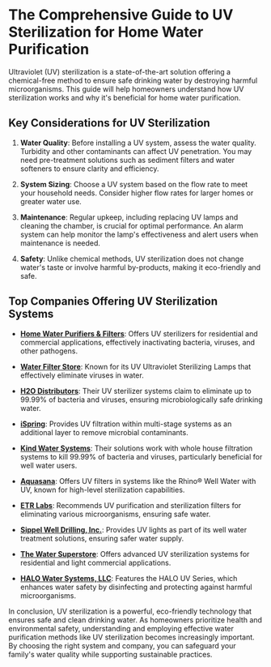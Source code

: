 # The Comprehensive Guide to UV Sterilization for Home Water Purification

Ultraviolet (UV) sterilization is a state-of-the-art solution offering a chemical-free method to ensure safe drinking water by destroying harmful microorganisms. This guide will help homeowners understand how UV sterilization works and why it's beneficial for home water purification.

## Key Considerations for UV Sterilization

1. **Water Quality**: Before installing a UV system, assess the water quality. Turbidity and other contaminants can affect UV penetration. You may need pre-treatment solutions such as sediment filters and water softeners to ensure clarity and efficiency.

2. **System Sizing**: Choose a UV system based on the flow rate to meet your household needs. Consider higher flow rates for larger homes or greater water use. 

3. **Maintenance**: Regular upkeep, including replacing UV lamps and cleaning the chamber, is crucial for optimal performance. An alarm system can help monitor the lamp's effectiveness and alert users when maintenance is needed.

4. **Safety**: Unlike chemical methods, UV sterilization does not change water's taste or involve harmful by-products, making it eco-friendly and safe.

## Top Companies Offering UV Sterilization Systems

- **[Home Water Purifiers & Filters](/dir/home_water_purifiers__filters)**: Offers UV sterilizers for residential and commercial applications, effectively inactivating bacteria, viruses, and other pathogens.

- **[Water Filter Store](/dir/water_filter_store)**: Known for its UV Ultraviolet Sterilizing Lamps that effectively eliminate viruses in water.

- **[H2O Distributors](/dir/h2o_distributors)**: Their UV sterilizer systems claim to eliminate up to 99.99% of bacteria and viruses, ensuring microbiologically safe drinking water.

- **[iSpring](/dir/ispring)**: Provides UV filtration within multi-stage systems as an additional layer to remove microbial contaminants.

- **[Kind Water Systems](/dir/kind_water_systems)**: Their solutions work with whole house filtration systems to kill 99.99% of bacteria and viruses, particularly beneficial for well water users.

- **[Aquasana](/dir/aquasana)**: Offers UV filters in systems like the Rhino® Well Water with UV, known for high-level sterilization capabilities.

- **[ETR Labs](/dir/etr_labs)**: Recommends UV purification and sterilization filters for eliminating various microorganisms, ensuring safe water.

- **[Sippel Well Drilling, Inc.](/dir/sippel_well_drilling_inc)**: Provides UV lights as part of its well water treatment solutions, ensuring safer water supply.

- **[The Water Superstore](/dir/the_water_superstore)**: Offers advanced UV sterilization systems for residential and light commercial applications.

- **[HALO Water Systems, LLC](/dir/halo_water_systems_llc)**: Features the HALO UV Series, which enhances water safety by disinfecting and protecting against harmful microorganisms.

In conclusion, UV sterilization is a powerful, eco-friendly technology that ensures safe and clean drinking water. As homeowners prioritize health and environmental safety, understanding and employing effective water purification methods like UV sterilization becomes increasingly important. By choosing the right system and company, you can safeguard your family's water quality while supporting sustainable practices.